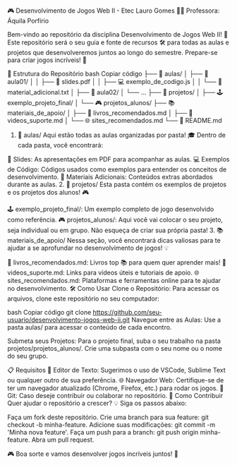 🎮 Desenvolvimento de Jogos Web II - Etec Lauro Gomes
👩‍🏫 Professora: Áquila Porfírio

Bem-vindo ao repositório da disciplina Desenvolvimento de Jogos Web II! 🚀 Este repositório será o seu guia e fonte de recursos 🛠️ para todas as aulas e projetos que desenvolveremos juntos ao longo do semestre. Prepare-se para criar jogos incríveis! 🎉

📂 Estrutura do Repositório
bash
Copiar código
├── 📁 aulas/
│   ├── 📁 aula01/
│   │   ├── 📄 slides.pdf
│   │   ├── 💻 exemplo_de_codigo.js
│   │   └── 📜 material_adicional.txt
│   ├── 📁 aula02/
│   └── ...
├── 📁 projetos/
│   ├── 🕹️ exemplo_projeto_final/
│   └── 🎮 projetos_alunos/
├── 📚 materiais_de_apoio/
│   ├── 📖 livros_recomendados.md
│   ├── 🎥 videos_suporte.md
│   └── 🌐 sites_recomendados.md
└── 📝 README.md
1. 📁 aulas/
Aqui estão todas as aulas organizadas por pasta! 🎓 Dentro de cada pasta, você encontrará:

📄 Slides: As apresentações em PDF para acompanhar as aulas.
💻 Exemplos de Código: Códigos usados como exemplos para entender os conceitos de desenvolvimento.
📜 Materiais Adicionais: Conteúdos extras abordados durante as aulas.
2. 📁 projetos/
Esta pasta contém os exemplos de projetos e os projetos dos alunos! 🎮

🕹️ exemplo_projeto_final/: Um exemplo completo de jogo desenvolvido como referência.
🎮 projetos_alunos/: Aqui você vai colocar o seu projeto, seja individual ou em grupo. Não esqueça de criar sua própria pasta!
3. 📚 materiais_de_apoio/
Nessa seção, você encontrará dicas valiosas para te ajudar a se aprofundar no desenvolvimento de jogos! 💡

📖 livros_recomendados.md: Livros top 📚 para quem quer aprender mais!
🎥 videos_suporte.md: Links para vídeos úteis e tutoriais de apoio.
🌐 sites_recomendados.md: Plataformas e ferramentas online para te ajudar no desenvolvimento.
🛠️ Como Usar
Clone o Repositório: Para acessar os arquivos, clone este repositório no seu computador:

bash
Copiar código
git clone https://github.com/seu-usuario/desenvolvimento-jogos-web-ii.git
Navegue entre as Aulas: Use a pasta aulas/ para acessar o conteúdo de cada encontro.

Submeta seus Projetos: Para o projeto final, suba o seu trabalho na pasta projetos/projetos_alunos/. Crie uma subpasta com o seu nome ou o nome do seu grupo.

📋 Requisitos
📝 Editor de Texto: Sugerimos o uso de VSCode, Sublime Text ou qualquer outro de sua preferência.
🌐 Navegador Web: Certifique-se de ter um navegador atualizado (Chrome, Firefox, etc.) para rodar os jogos.
🐙 Git: Caso deseje contribuir ou colaborar no repositório.
🌟 Como Contribuir
Quer ajudar o repositório a crescer? 💡 Siga os passos abaixo:

Faça um fork deste repositório.
Crie uma branch para sua feature: git checkout -b minha-feature.
Adicione suas modificações: git commit -m 'Minha nova feature'.
Faça um push para a branch: git push origin minha-feature.
Abra um pull request.

🎮 Boa sorte e vamos desenvolver jogos incríveis juntos! 💪
